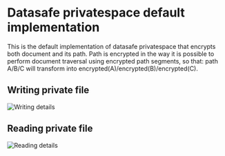 # Datasafe privatespace default implementation
This is the default implementation of datasafe privatespace that encrypts both document and its path. Path is encrypted
in the way it is possible to perform document traversal using encrypted path segments, so that:
path A/B/C will transform into encrypted(A)/encrypted(B)/encrypted(C).

## Writing private file
![Writing details](http://www.plantuml.com/plantuml/proxy?src=https://raw.githubusercontent.com/valb3r/datasafe/develop/docs/diagrams/high-level/private_write.puml&fmt=svg&vvv=1&sanitize=true)

## Reading private file
![Reading details](http://www.plantuml.com/plantuml/proxy?src=https://raw.githubusercontent.com/valb3r/datasafe/develop/docs/diagrams/high-level/private_read.puml&fmt=svg&vvv=1&sanitize=true)